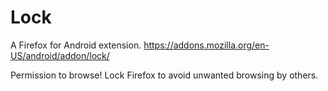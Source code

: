 Lock
=========

A Firefox for Android extension. 
https://addons.mozilla.org/en-US/android/addon/lock/

Permission to browse! Lock Firefox to avoid unwanted browsing by others.
